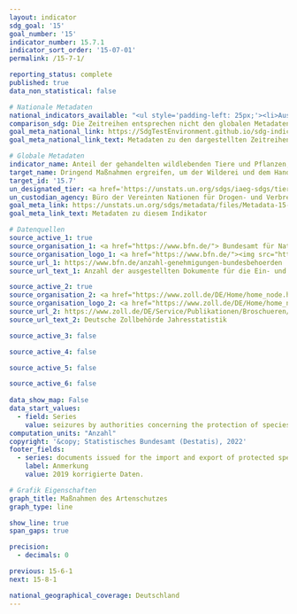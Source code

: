 ```yaml
---
layout: indicator    
sdg_goal: '15'    
goal_number: '15'    
indicator_number: 15.7.1    
indicator_sort_order: '15-07-01'    
permalink: /15-7-1/    

reporting_status: complete    
published: true    
data_non_statistical: false    

# Nationale Metadaten    
national_indicators_available: "<ul style='padding-left: 25px;'><li>Ausgestellte Dokumente für die Ein- und Ausfuhr von geschützten Arten</li> <li> Beschlagnahmungen durch Behörden im Rahmen des Artenschutzes</li></ul>"    
comparison_sdg: Die Zeitreihen entsprechen nicht den globalen Metadaten, bieten aber zusätzliche Informationen.    
goal_meta_national_link: https://SdgTestEnvironment.github.io/sdg-indicators/public/MetaDe/15.7.1.pdf    
goal_meta_national_link_text: Metadaten zu den dargestellten Zeitreihen    

# Globale Metadaten    
indicator_name: Anteil der gehandelten wildlebenden Tiere und Pflanzen, die aus Wilderei oder illegalem Handel stammen    
target_name: Dringend Maßnahmen ergreifen, um der Wilderei und dem Handel mit geschützten Pflanzen- und Tierarten ein Ende zu setzen und dem Problem des Angebots illegaler Produkte aus wildlebenden Pflanzen und Tieren und der Nachfrage danach zu begegnen    
target_id: '15.7'    
un_designated_tier: <a href='https://unstats.un.org/sdgs/iaeg-sdgs/tier-classification/' title='Klicken Sie hier um weitere Informationen zur UN-Tier-Klassifikation zu erhalten.'  target='_blank'>Tier II</a>    
un_custodian_agency: Büro der Vereinten Nationen für Drogen- und Verbrechensbekämpfung (UNODC)<br>Übereinkommen über den internationalen Handel mit gefährdeten Arten freilebender Tiere und Pflanzen (CITES)    
goal_meta_link: https://unstats.un.org/sdgs/metadata/files/Metadata-15-07-01.pdf    
goal_meta_link_text: Metadaten zu diesem Indikator        

# Datenquellen
source_active_1: true
source_organisation_1: <a href="https://www.bfn.de/"> Bundesamt für Naturschutz (BfN) </a>
source_organisation_logo_1: <a href="https://www.bfn.de/"><img src="https://g205sdgs.github.io/sdg-indicators/public/OrgImgDe/bfn.png" alt="Logo bfn" style="height:60px; width:148px"/></a>
source_url_1: https://www.bfn.de/anzahl-genehmigungen-bundesbehoerden
source_url_text_1: Anzahl der ausgestellten Dokumente für die Ein- und Ausfuhr von geschützten Arten

source_active_2: true
source_organisation_2: <a href="https://www.zoll.de/DE/Home/home_node.html;jsessionid=BB39D838C179FDA092FA3FB2828C07FA.live4411"> Generalzolldirektion </a>
source_organisation_logo_2: <a href="https://www.zoll.de/DE/Home/home_node.html;jsessionid=BB39D838C179FDA092FA3FB2828C07FA.live4411"><img src="https://g205sdgs.github.io/sdg-indicators/public/OrgImgDe/zoll.png" alt="Logo zoll" style="height:60px; width:148px"/></a>
source_url_2: https://www.zoll.de/DE/Service/Publikationen/Broschueren/broschueren_node.html
source_url_text_2: Deutsche Zollbehörde Jahresstatistik

source_active_3: false

source_active_4: false

source_active_5: false

source_active_6: false
    
data_show_map: False    
data_start_values: 
  - field: Series
    value: seizures by authorities concerning the protection of species    
computation_units: "Anzahl"    
copyright: '&copy; Statistisches Bundesamt (Destatis), 2022'    
footer_fields:
  - series: documents issued for the import and export of protected species
    label: Anmerkung
    value: 2019 korrigierte Daten.    

# Grafik Eigenschaften    
graph_title: Maßnahmen des Artenschutzes    
graph_type: line    

show_line: true
span_gaps: true

precision:
  - decimals: 0    

previous: 15-6-1    
next: 15-8-1    

national_geographical_coverage: Deutschland    
---
```


<span></span>